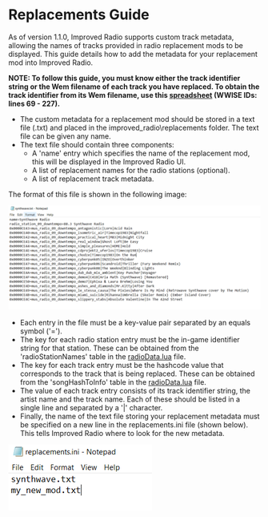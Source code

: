 # Replacements Guide

As of version 1.1.0, Improved Radio supports custom track metadata, allowing the names of tracks provided in radio replacement mods to be displayed.
This guide details how to add the metadata for your replacement mod into Improved Radio.

**NOTE: To follow this guide, you must know either the track identifier string or the Wem filename of each track you have replaced. To obtain the track identifier from its Wem filename, use this [spreadsheet](https://docs.google.com/spreadsheets/d/1pNKW5u_1p33EKlWUDu5c3s9L1pFu1c0xDnH1kL8EZeY/edit#gid=1299531397) (WWISE IDs: lines 69 - 227).**

- The custom metadata for a replacement mod should be stored in a text file (.txt) and placed in the improved_radio\replacements folder. The text file can be given any name.
- The text file should contain three components:
  - A 'name' entry which specifies the name of the replacement mod, this will be displayed in the Improved Radio UI.
  - A list of replacement names for the radio stations (optional).
  - A list of replacement track metadata.

The format of this file is shown in the following image:

![ReplacementFile](https://github.com/Seank23/cyberpunk2077_improved_radio/blob/master/Images/ReplacementFile.PNG)

- Each entry in the file must be a key-value pair separated by an equals symbol ('=').
- The key for each radio station entry must be the in-game identifier string for that station. These can be obtained from the 'radioStationNames' table in the [radioData.lua](https://github.com/Seank23/cyberpunk2077_improved_radio/blob/master/modules/radioData.lua) file.
- The key for each track entry must be the hashcode value that corresponds to the track that is being replaced. These can be obtained from the 'songHashToInfo' table in the [radioData.lua](https://github.com/Seank23/cyberpunk2077_improved_radio/blob/master/modules/radioData.lua) file.
- The value of each track entry consists of its track identifier string, the artist name and the track name. Each of these should be listed in a single line and separated by a '|' character.
- Finally, the name of the text file storing your replacement metadata must be specified on a new line in the replacements.ini file (shown below). This tells Improved Radio where to look for the new metadata.

![ReplacementConfig](https://github.com/Seank23/cyberpunk2077_improved_radio/blob/master/Images/ReplacementConfig.PNG)
